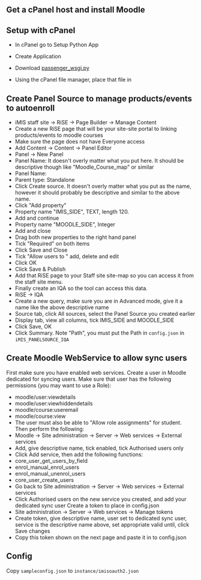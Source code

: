 ## Get a cPanel host and install Moodle

## Setup with cPanel
* In cPanel go to Setup Python App
* Create Application


* Download [passenger_wsgi.py](passenger_wsgi.py)
* Using the cPanel file manager, place that file in

## Create Panel Source to manage products/events to autoenroll
* iMIS staff site -> RiSE -> Page Builder -> Manage Content
* Create a new RiSE page that will be your site-site portal to linking products/events to moodle courses
* Make sure the page does not have Everyone access
* Add Content -> Content -> Panel Editor
* Panel -> New Panel
* Panel Name: It doesn't overly matter what you put here. It should be descriptive though like "Moodle_Course_map" or similar
* Panel Name: 
* Parent type: Standalone
* Click Create source. It doesn't overly matter what you put as the name, however it should probably be descriptive and similar to the above name.
* Click "Add property"
* Property name "IMIS_SIDE", TEXT, length 120.
* Add and continue
* Property name "MOODLE_SIDE", Integer
* Add and close
* Drag both new properties to the right hand panel
* Tick "Required" on both items
* Click Save and Close
* Tick "Allow users to " add, delete and edit
* Click OK
* Click Save & Publish
* Add that RiSE page to your Staff site site-map so you can access it from the staff site menu.
* Finally create an IQA so the tool can access this data.
 * RiSE -> IQA
 * Create a new query, make sure you are in Advanced mode, give it a name like the above descriptive name
 * Source tab, click All sources, select the Panel Source you created earlier
 * Display tab, view all columns, tick IMIS_SIDE and MOODLE_SIDE
 * Click Save, OK
 * Click Summary. Note "Path", you must put the Path in ```config.json``` in ```iMIS_PANELSOURCE_IQA```

## Create Moodle WebService to allow sync users
First make sure you have enabled web services. Create a user in Moodle dedicated for syncing users. Make sure that user has the following permissions (you may want to use a Role): 
* moodle/user:viewdetails
* moodle/user:viewhiddendetails
* moodle/course:useremail
* moodle/course:view
* The user must also be able to "Allow role assignments" for student.
Then perform the following:
* Moodle -> Site administration -> Server -> Web services -> External services
* Add, give descriptive name, tick enabled, tick Authorised users only
* Click Add service, then add the following functions:
 * core_user_get_users_by_field
 * enrol_manual_enrol_users
 * enrol_manual_unenrol_users
 * core_user_create_users
* Go back to Site administration -> Server -> Web services -> External services
* Click Authorised users on the new service you created, and add your dedicated sync user
Create a token to place in config.json
* Site administration -> Server -> Web services -> Manage tokens
* Create token, give descriptive name, user set to dedicated sync user, service is the descriptive name above, set appropriate valid until, click Save changes
* Copy this token shown on the next page and paste it in to config.json



## Config
Copy ```sampleconfig.json``` to ```instance/imisoauth2.json```

